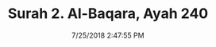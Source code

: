 ---
title       : "Surah 2. Al-Baqara, Ayah 240"
date        : 7/25/2018 2:47:55 PM
draft       : false
type        : "quran"
layout      : "compare"
BookCode    : "CMP"
SurahNumber : "2"
AyahNumber  : "240"
TotalAyah   : "286"
---